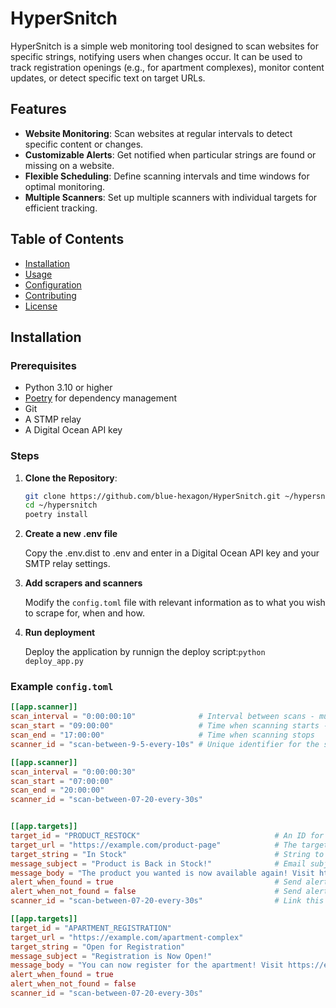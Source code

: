 # HyperSnitch

HyperSnitch is a simple web monitoring tool designed to scan websites for specific strings, notifying users when changes occur. It can be used to track registration openings (e.g., for apartment complexes), monitor content updates, or detect specific text on target URLs.

## Features
- **Website Monitoring**: Scan websites at regular intervals to detect specific content or changes.
- **Customizable Alerts**: Get notified when particular strings are found or missing on a website.
- **Flexible Scheduling**: Define scanning intervals and time windows for optimal monitoring.
- **Multiple Scanners**: Set up multiple scanners with individual targets for efficient tracking.

## Table of Contents
- [Installation](#installation)
- [Usage](#usage)
- [Configuration](#configuration)
- [Contributing](#contributing)
- [License](#license)

## Installation

### Prerequisites
- Python 3.10 or higher
- [Poetry](https://python-poetry.org/) for dependency management
- Git
- A STMP relay
- A Digital Ocean API key

### Steps

1. **Clone the Repository**:
   ```bash
   git clone https://github.com/blue-hexagon/HyperSnitch.git ~/hypersnitch
   cd ~/hypersnitch
   poetry install

2. **Create a new .env file**

   Copy the .env.dist to .env and enter in a Digital Ocean API key and your SMTP relay settings.


3. **Add scrapers and scanners** 
     
     Modify the `config.toml` file with relevant information as to what you wish to scrape for, when and how.


4. **Run deployment**
   
    Deploy the application by runnign the deploy script:`python deploy_app.py`

### Example `config.toml`
```toml
[[app.scanner]]
scan_interval = "0:00:00:10"              # Interval between scans - must be specified as: days:hours:minutes:seconds
scan_start = "09:00:00"                   # Time when scanning starts - must be specifed as: hours:minutes:seconds
scan_end = "17:00:00"                     # Time when scanning stops
scanner_id = "scan-between-9-5-every-10s" # Unique identifier for the scanner that you attach to a target

[[app.scanner]]
scan_interval = "0:00:00:30"   
scan_start = "07:00:00"        
scan_end = "20:00:00"          
scanner_id = "scan-between-07-20-every-30s"     


[[app.targets]]
target_id = "PRODUCT_RESTOCK"                              # An ID for internal logic
target_url = "https://example.com/product-page"            # The target URL
target_string = "In Stock"                                 # String to scan for
message_subject = "Product is Back in Stock!"              # Email subject
message_body = "The product you wanted is now available again! Visit https://example.com/product-page."
alert_when_found = true                                    # Send alert when the string is found is enabled
alert_when_not_found = false                               # Send alert when the string is missing is disabled - chose either
scanner_id = "scan-between-07-20-every-30s"                # Link this target to a specific scanner

[[app.targets]]
target_id = "APARTMENT_REGISTRATION"
target_url = "https://example.com/apartment-complex"
target_string = "Open for Registration"
message_subject = "Registration is Now Open!"
message_body = "You can now register for the apartment! Visit https://example.com/apartment-complex."
alert_when_found = true
alert_when_not_found = false
scanner_id = "scan-between-07-20-every-30s"
```